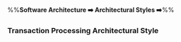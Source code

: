 <link rel="stylesheet" href="{{baseUrl}}/css/textbook.css">

<div class="website-content">

%%**Software Architecture :arrow_right: Architectural Styles :arrow_right:**%%

### Transaction Processing Architectural Style

<div id="main">

<include src="./what/embed.md" />

</div>
</div>
